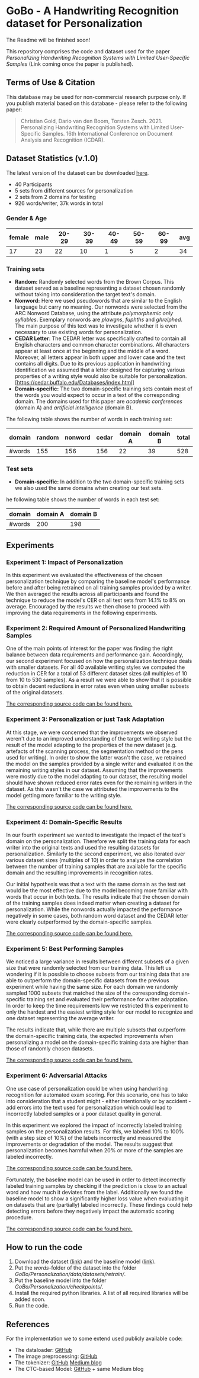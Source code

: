 # GoBo - A Handwriting Recognition dataset for Personalization

The Readme will be finished soon!

This repository comprises the code and dataset used for the paper *Personalizing Handwriting Recognition Systems with Limited User-Specific Samples* (Link coming once the paper is published).

## Terms of Use & Citation
This database may be used for non-commercial research purpose only. 
If you publish material based on this database - please refer to the following paper:

> Christian Gold, Dario van den Boom, Torsten Zesch. 2021. Personalizing Handwriting Recognition Systems with Limited User-Specific Samples. 16th International Conference on Document Analysis and Recognition (ICDAR).


## Dataset Statistics (v.1.0)
The latest version of the dataset can be downloaded [here](https://www.ltl.uni-due.de/content/6-software/gobo_v1-0.zip).

* 40 Participants
* 5 sets from different sources for personalization 
* 2 sets from 2 domains for testing
* 926 words/writer, 37k words in total

### Gender & Age

| female | male | 20-29 | 30-39 | 40-49 | 50-59 | 60-99 | avg |
| ------ | ---- | ----- | ----- | ----- | ----- | ----- | --- |
|     17 |   23 |    22 |    10 |     1 |     5 |     2 |  34 |

### Training sets

* **Random:** Randomly selected words from the Brown Corpus. This dataset served as a baseline representing a dataset chosen randomly without taking into consideration the target text's domain.
* **Nonword:** Here we used pseudowords that are similar to the English language but carry no meaning. Our nonwords were selected from the ARC Nonword Database, using the attribute *polymorphemic only syllables*. Exemplary nonwords are *plawgns*, *fuphths* and *ghrelphed*. The main purpose of this text was to investigate whether it is even necessary to use existing words for personalization.
* **CEDAR Letter**: The CEDAR letter was specifically crafted to contain all English characters and common character combinations. All characters appear at least once at the beginning and the middle of a word. Moreover, all letters appear in both upper and lower case and the text contains all digits. Due to its previous application in handwriting identification we assumed that a letter designed for capturing various properties of a writing style would also be suitable for personalization. [https://cedar.buffalo.edu/Databases/index.html]
* **Domain-specific:** The two domain-specific training sets contain most of the words you would expect to occur in a text of the corresponding domain. The domains used for this paper are *academic conferences* (domain A) and *artificial intelligence* (domain B).

The following table shows the number of words in each training set:

| domain | random | nonword | cedar | domain A | domain B | total |
| ------ | ------ | ------- | ----- | -------- | -------- | ----- |
| #words | 155    | 156     | 156   | 22       | 39       | 528   |

### Test sets

* **Domain-specific:** In addition to the two domain-specific training sets we also used the same domains when creating our test sets.

he following table shows the number of words in each test set:

| domain | domain A | domain B |
| ------ | -------- | -------- |
| #words | 200      | 198      |

## Experiments

### Experiment 1: Impact of Personalization

In this experiment we evaluated the effectiveness of the chosen personalization technique by comparing the baseline model's performance before and after being retrained on all training samples provided by a writer. We then averaged the results across all participants and found the technique to reduce the model's CER on all test sets from 14.1% to 8% on average. Encouraged by the results we then chose to proceed with improving the data requirements in the following experiments.

### Experiment 2: Required Amount of Personalized Handwriting Samples

One of the main points of interest for the paper was finding the right balance between data requirements and performance gain. Accordingly, our second experiment focused on how the personalization technique deals with smaller datasets. For all 40 available writing styles we computed the reduction in CER for a total of 53 different dataset sizes (all multiples of 10 from 10 to 530 samples). As a result we were able to show that it is possible to obtain decent reductions in error rates even when using smaller subsets of the original datasets.

[The corresponding source code can be found here.](https://github.com/ltl-ude/GoBo/blob/main/Personalization/src/experiment0.py)

### Experiment 3: Personalization or just Task Adaptation

At this stage, we were concerned that the improvements we observed weren't due to an improved understanding of the target writing style but the result of the model
adapting to the properties of the new dataset (e.g. artefacts of the scanning process, the segmentation method or the pens used for writing). In order to show the latter wasn't the case, we retrained the model on the samples provided by a single writer and evaluated it on the remaining writing styles in our dataset. Assuming that the improvements were mostly due to the model adapting to our dataset, the resulting model should have shown reduced error rates even for the remaining writers in the dataset. As this wasn't the case we attributed the improvements to the model getting more familiar to the writing style.

[The corresponding source code can be found here.](https://github.com/ltl-ude/GoBo/blob/main/Personalization/src/experiment3.py)

### Experiment 4: Domain-Specific Results

In our fourth experiment we wanted to investigate the impact of the text's domain on the personalization. Therefore we split the training data for each writer into the original texts and used the resulting datasets for personalization. Similarly to the second experiment, we also iterated over various dataset sizes (multiples of 10) in order to analyze the correlation between the number of training samples that are available for the specific domain and the resulting improvements in recognition rates.

Our initial hypothesis was that a text with the same domain as the test set would be the most effective due to the model becoming more familiar with words that occur in both texts. The results indicate that the chosen domain of the training samples does indeed matter when creating a dataset for personalization. While the nonwords actually impacted the performance negatively in some cases, both random word dataset and the CEDAR letter were clearly outperformed by the domain-specific samples.

[The corresponding source code can be found here.](https://github.com/ltl-ude/GoBo/blob/main/Personalization/src/experiment5.py)

### Experiment 5: Best Performing Samples

We noticed a large variance in results between different subsets of a given size that were randomly selected from our training data. This left us wondering if it is possible to choose subsets from our training data that are able to outperform the domain-specific datasets from the previous experiment while having the same size. For each domain we randomly sampled 1000 subsets that matched the size of the corresponding domain-specific training set and evaluated their performance for writer adaptation. In order to keep the time requirements low we restricted this experiment to only the hardest and the easiest writing style for our model to recognize and one dataset representing the average writer.

The results indicate that, while there are multiple subsets that outperform the domain-specific training data, the expected improvements when personalizing a model on the domain-specific training data are higher than those of randomly chosen datasets.

[The corresponding source code can be found here.](https://github.com/ltl-ude/GoBo/blob/main/Personalization/src/experiment12.py)

### Experiment 6: Adversarial Attacks

One use case of personalization could be when using handwriting recognition for automated exam scoring. For this scenario, one has to take into consideration that a student might - either intentionally or by accident - add errors into the text used for personalization which could lead to incorrectly labeled samples or a poor dataset quality in general.

In this experiment we explored the impact of incorrectly labeled training samples on the personalization results. For this, we labeled 10% to 100% (with a step size of 10%) of the labels incorrectly and measured the improvements or degradation of the model. The results suggest that personalization becomes harmful when 20% or more of the samples are labeled incorrectly.

[The corresponding source code can be found here.](https://github.com/ltl-ude/GoBo/blob/main/Personalization/src/experiment7.py)

Fortunately, the baseline model can be used in order to detect incorrectly labeled training samples by checking if the prediction is close to an actual word and how much it deviates from the label. Additionally we found the baseline model to show a significantly higher loss value when evaluating it on datasets that are (partially) labeled incorrectly. These findings could help detecting errors before they negatively impact the automatic scoring procedure.

[The corresponding source code can be found here.](https://github.com/ltl-ude/GoBo/blob/main/Personalization/src/experiment8.py)

## How to run the code

1. Download the dataset ([link](https://www.ltl.uni-due.de/content/6-software/gobo_v1-0.zip)) and the baseline model ([link](https://www.ltl.uni-due.de/content/6-software/gobo_baselinemodel.hdf5)).
2. Put the *words*-folder of the dataset into the folder *GoBo/Personalization/data/datasets/retrain/*.
3. Put the baseline model into the folder *GoBo/Personalization/checkpoints/*.
4. Install the required python libraries. A list of all required libraries will be added soon.
5. Run the code.

## References

For the implementation we to some extend used publicly available code:

- The dataloader: [GitHub](https://github.com/githubharald/SimpleHTR/blob/master/src/dataloader_iam.py)
- The image preprocessing: [GitHub](https://github.com/githubharald/SimpleHTR/blob/master/src/preprocessor.py)
- The tokenizer: [GitHub](https://github.com/arthurflor23/handwritten-text-recognition/blob/master/src/data/generator.py) [Medium blog](https://medium.com/@arthurflor23/handwritten-text-recognition-using-tensorflow-2-0-f4352b7afe16)
- The CTC-based Model: [GitHub](https://github.com/arthurflor23/handwritten-text-recognition/blob/master/src/network/model.py) + same Medium blog
